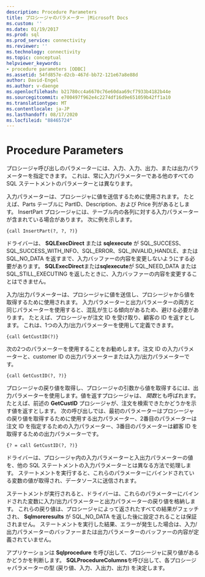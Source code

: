 ```yaml
---
description: Procedure Parameters
title: プロシージャのパラメーター |Microsoft Docs
ms.custom: ''
ms.date: 01/19/2017
ms.prod: sql
ms.prod_service: connectivity
ms.reviewer: ''
ms.technology: connectivity
ms.topic: conceptual
helpviewer_keywords:
- procedure parameters [ODBC]
ms.assetid: 54fd857e-d2cb-467d-bb72-121e67a8e88d
author: David-Engel
ms.author: v-daenge
ms.openlocfilehash: b21780cc4a6670c76e60daa69cf7933b4182b44e
ms.sourcegitcommit: e700497f962e4c2274df16d9e651059b42ff1a10
ms.translationtype: MT
ms.contentlocale: ja-JP
ms.lasthandoff: 08/17/2020
ms.locfileid: "88465724"
---
```

# <a name="procedure-parameters"></a>Procedure Parameters
プロシージャ呼び出しのパラメーターには、入力、入力、出力、または出力パラメーターを指定できます。 これは、常に入力パラメーターである他のすべての SQL ステートメントのパラメーターとは異なります。  
  
 入力パラメーターは、プロシージャに値を送信するために使用されます。 たとえば、Parts テーブルに PartID、Description、および Price 列があるとします。 InsertPart プロシージャには、テーブル内の各列に対する入力パラメーターが含まれている場合があります。 次に例を示します。  
  
```  
{call InsertPart(?, ?, ?)}  
```  
  
 ドライバーは、 **SQLExecDirect** または **sqlexecute** が SQL_SUCCESS、SQL_SUCCESS_WITH_INFO、SQL_ERROR、SQL_INVALID_HANDLE、または SQL_NO_DATA を返すまで、入力バッファーの内容を変更しないようにする必要があります。 **SQLExecDirect**または**sqlexecute**が SQL_NEED_DATA または SQL_STILL_EXECUTING を返したときに、入力バッファーの内容を変更することはできません。  
  
 入力/出力パラメーターは、プロシージャに値を送信し、プロシージャから値を取得するために使用されます。 入力パラメーターと出力パラメーターの両方と同じパラメーターを使用すると、混乱が生じる傾向があるため、避ける必要があります。 たとえば、プロシージャが注文 ID を受け取り、顧客の ID を返すとします。 これは、1つの入力/出力パラメーターを使用して定義できます。  
  
```  
{call GetCustID(?)}  
```  
  
 次の2つのパラメーターを使用することをお勧めします。注文 ID の入力パラメーターと、customer ID の出力パラメーターまたは入力/出力パラメーターです。  
  
```  
{call GetCustID(?, ?)}  
```  
  
 プロシージャの戻り値を取得し、プロシージャの引数から値を取得するには、出力パラメーターを使用します。値を返すプロシージャは、 *関数*とも呼ばれます。 たとえば、前述の **GetCustID** プロシージャが、注文を検索できたかどうかを示す値を返すとします。 次の呼び出しでは、最初のパラメーターはプロシージャの戻り値を取得するために使用する出力パラメーター、2番目のパラメーターは注文 ID を指定するための入力パラメーター、3番目のパラメーターは顧客 ID を取得するための出力パラメーターです。  
  
```  
{? = call GetCustID(?, ?)}  
```  
  
 ドライバーは、プロシージャ内の入力パラメーターと入出力パラメーターの値を、他の SQL ステートメントの入力パラメーターとは異なる方法で処理します。 ステートメントを実行すると、これらのパラメーターにバインドされている変数の値が取得され、データソースに送信されます。  
  
 ステートメントが実行されると、ドライバーは、これらのパラメーターにバインドされた変数に入力/出力パラメーターと出力パラメーターの戻り値を格納します。 これらの戻り値は、プロシージャによって返されたすべての結果がフェッチされ、 **Sqlmoreresults** が SQL_NO_DATA を返した後に設定されることは保証されません。 ステートメントを実行した結果、エラーが発生した場合は、入力/出力パラメーターのバッファーまたは出力パラメーターのバッファーの内容が定義されていません。  
  
 アプリケーションは **Sqlprocedure** を呼び出して、プロシージャに戻り値があるかどうかを判断します。 **SQLProcedureColumns**を呼び出して、各プロシージャパラメーターの型 (戻り値、入力、入出力、出力) を決定します。
